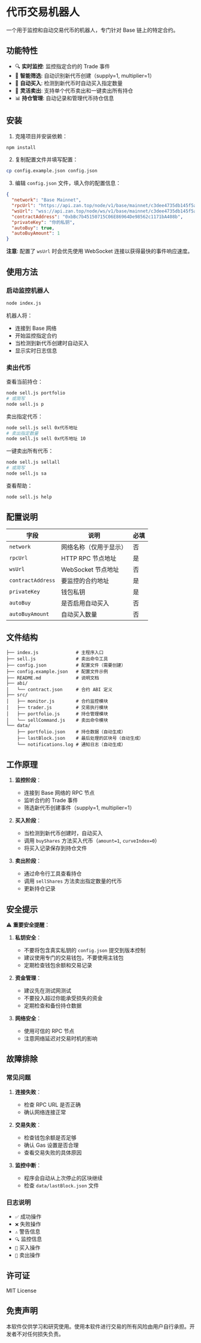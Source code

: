 # 代币交易机器人

一个用于监控和自动交易代币的机器人，专门针对 Base 链上的特定合约。

## 功能特性

- 🔍 **实时监控**: 监控指定合约的 Trade 事件
- 🎯 **智能筛选**: 自动识别新代币创建（supply=1, multiplier=1）
- 🛒 **自动买入**: 检测到新代币时自动买入指定数量
- 💸 **灵活卖出**: 支持单个代币卖出和一键卖出所有持仓
- 📊 **持仓管理**: 自动记录和管理代币持仓信息

## 安装

1. 克隆项目并安装依赖：

```bash
npm install
```

2. 复制配置文件并填写配置：

```bash
cp config.example.json config.json
```

3. 编辑 `config.json` 文件，填入你的配置信息：

```json
{
  "network": "Base Mainnet",
  "rpcUrl": "https://api.zan.top/node/v1/base/mainnet/c3dee4735db145f5aa89e2b5cec1d2bd",
  "wsUrl": "wss://api.zan.top/node/ws/v1/base/mainnet/c3dee4735db145f5aa89e2b5cec1d2bd",
  "contractAddress": "0xbBc7b45150715C06E86964De98562c1171bA408b",
  "privateKey": "你的私钥",
  "autoBuy": true,
  "autoBuyAmount": 1
}
```

**注意**: 配置了 `wsUrl` 时会优先使用 WebSocket 连接以获得最快的事件响应速度。

## 使用方法

### 启动监控机器人

```bash
node index.js
```

机器人将：

- 连接到 Base 网络
- 开始监控指定合约
- 当检测到新代币创建时自动买入
- 显示实时日志信息

### 卖出代币

查看当前持仓：

```bash
node sell.js portfolio
# 或简写
node sell.js p
```

卖出指定代币：

```bash
node sell.js sell 0x代币地址
# 卖出指定数量
node sell.js sell 0x代币地址 10
```

一键卖出所有代币：

```bash
node sell.js sellall
# 或简写
node sell.js sa
```

查看帮助：

```bash
node sell.js help
```

## 配置说明

| 字段              | 说明                   | 必填 |
| ----------------- | ---------------------- | ---- |
| `network`         | 网络名称（仅用于显示） | 否   |
| `rpcUrl`          | HTTP RPC 节点地址      | 是   |
| `wsUrl`           | WebSocket 节点地址     | 否   |
| `contractAddress` | 要监控的合约地址       | 是   |
| `privateKey`      | 钱包私钥               | 是   |
| `autoBuy`         | 是否启用自动买入       | 否   |
| `autoBuyAmount`   | 自动买入数量           | 否   |

## 文件结构

```
├── index.js              # 主程序入口
├── sell.js               # 卖出命令工具
├── config.json           # 配置文件（需要创建）
├── config.example.json   # 配置文件示例
├── README.md             # 说明文档
├── abi/
│   └── contract.json     # 合约 ABI 定义
├── src/
│   ├── monitor.js        # 合约监控模块
│   ├── trader.js         # 交易执行模块
│   ├── portfolio.js      # 持仓管理模块
│   └── sellCommand.js    # 卖出命令模块
└── data/
    ├── portfolio.json    # 持仓数据（自动生成）
    ├── lastBlock.json    # 最后处理的区块号（自动生成）
    └── notifications.log # 通知日志（自动生成）
```

## 工作原理

1. **监控阶段**：

   - 连接到 Base 网络的 RPC 节点
   - 监听合约的 Trade 事件
   - 筛选新代币创建事件（supply=1, multiplier=1）

2. **买入阶段**：

   - 当检测到新代币创建时，自动买入
   - 调用 `buyShares` 方法买入代币（`amount=1`, `curveIndex=0`）
   - 将买入记录保存到持仓文件

3. **卖出阶段**：
   - 通过命令行工具查看持仓
   - 调用 `sellShares` 方法卖出指定数量的代币
   - 更新持仓记录

## 安全提示

⚠️ **重要安全提醒**：

1. **私钥安全**：

   - 不要将包含真实私钥的 `config.json` 提交到版本控制
   - 建议使用专门的交易钱包，不要使用主钱包
   - 定期检查钱包余额和交易记录

2. **资金管理**：

   - 建议先在测试网测试
   - 不要投入超过你能承受损失的资金
   - 定期检查和备份持仓数据

3. **网络安全**：
   - 使用可信的 RPC 节点
   - 注意网络延迟对交易时机的影响

## 故障排除

### 常见问题

1. **连接失败**：

   - 检查 RPC URL 是否正确
   - 确认网络连接正常

2. **交易失败**：

   - 检查钱包余额是否足够
   - 确认 Gas 设置是否合理
   - 查看交易失败的具体原因

3. **监控中断**：
   - 程序会自动从上次停止的区块继续
   - 检查 `data/lastBlock.json` 文件

### 日志说明

- `✅` 成功操作
- `❌` 失败操作
- `⚠️` 警告信息
- `🔍` 监控信息
- `🛒` 买入操作
- `💸` 卖出操作

## 许可证

MIT License

## 免责声明

本软件仅供学习和研究使用。使用本软件进行交易的所有风险由用户自行承担。开发者不对任何损失负责。
